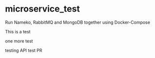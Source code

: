 # microservice_test
Run Nameko, RabbitMQ and MongoDB together using Docker-Compose

This is a test

one more test

testing API
test PR
